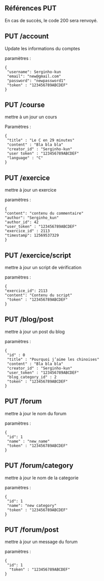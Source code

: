 Références PUT
--------------

En cas de succès, le code 200 sera renvoyé.

## PUT /account
Update les informations du comptes

paramètres :

    {
     "username": Serginho-kun
     "email": "new@gmail.com"
     "password": "newpassword1"
     "token" : "123456789ABCDEF"
    }

## PUT /course
mettre à un jour un cours

Paramètres :

    {
     "title" : "Le C en 29 minutes"
     "content" : "Bla bla bla"
     "creator_id" : "Serginho-kun"
     "user token" : "123456789ABCDEF"
     "language" : "C"
    }

## PUT /exercice
mettre à jour un exercice

paramètres :

    {
    "content": "contenu du commentaire"
    "author": "Serginho_kun"
    "author_id": 42
    "user_token" : "123456789ABCDEF"
    "exercice_id" : 2113
    "timestamp": 12569537329
    }

## PUT /exercice/script
mettre à jour un script de vérification

paramètres :

    {
    "exercice_id": 2113
    "content": "Contenu du script"
     "token" : "123456789ABCDEF"
    }

## PUT /blog/post
mettre à jour un post du blog

paramètres :

    {
     "id" : 0
     "title" : "Pourquoi j’aime les chinoises"
     "content" : "Bla bla bla"
     "creator_id" : "Serginho-kun"
     "user_token" : "123456789ABCDEF"
     "blog_category_id" : 2
     "token" : "123456789ABCDEF"
    }

## PUT /forum
mettre à jour le nom du forum

paramètres :

    {
     "id": 1
     "name" : "new_name"
     "token" : "123456789ABCDEF"
    }

## PUT /forum/category
mettre à jour le nom de la categorie

paramètres :

    {
     "id": 1
     "name": "new category"
     "token" : "123456789ABCDEF"
    }


## PUT /forum/post
mettre à jour un message du forum

paramètres :

    {
     "id": 1
      "token" : "123456789ABCDEF"
    }